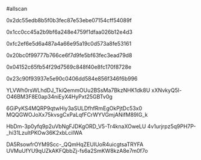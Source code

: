 #allscan

0x2dc55edb8b5f0b3fec87e53ebe07154cff54089f

0x1cc0cc45a2b9bf6a248e4759f1dfaa026b12e4d3

0xfc2ef6e5d6a487a4a66e95a19c0d573a8fe53161

0x20bc0f99777b766ce6f7d9fe5bf63fec3ead79d8

0x04152c65fb54f29d7569c848f40e8fc170f8728e

0x23c90f93937e5e90c0406dd584e856f346f6b996

YLVWh0rsWLhdDJ_TkiQemmOUu2BSsMa7BkzNHK1dk8U
xXNvkyQ5l-O46BM3F8E0ap34niEyX4HyPxt25GBTv0g

6GiPyKS4MQRP9qtwHiy3aSULDfhfRmEgOkPjtDc53x0
MQQGWOJoXx75kvsgCxPaLqfFCrWYVGmjANifM89IG_k

HbDm-3p0yfq9p2uVbNgFJDKgORD_V5-Tr4knaXOweLU
4v1urjrpz5q9PH7P-_hi31LzultPKOw36K2xbLciIWA

DA5RsowfrOYM9Scc-_QQmHqZEUIUoR4uicgtsaTRYFA
UVMuUfYU9qUZkAKFQbbZj-fs6a2SmKW8kzA8e7m0f7o
